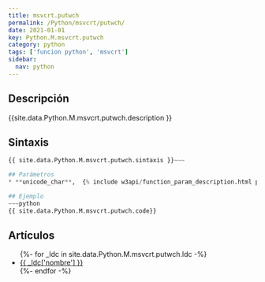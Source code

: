 ```yaml
---
title: msvcrt.putwch
permalink: /Python/msvcrt/putwch/
date: 2021-01-01
key: Python.M.msvcrt.putwch
category: python
tags: ['funcion python', 'msvcrt']
sidebar: 
  nav: python
---
```


## Descripción
{{site.data.Python.M.msvcrt.putwch.description }}

## Sintaxis
~~~python
{{ site.data.Python.M.msvcrt.putwch.sintaxis }}~~~

## Parámetros
* **unicode_char**,  {% include w3api/function_param_description.html propiedad=site.data.Python.M.msvcrt.putwch valor="unicode_char" %}

## Ejemplo
~~~python
{{ site.data.Python.M.msvcrt.putwch.code}}
~~~

## Artículos
<ul>
{%- for _ldc in site.data.Python.M.msvcrt.putwch.ldc -%}
   <li>
       <a href="{{_ldc['url'] }}">{{ _ldc['nombre'] }}</a>
   </li>
{%- endfor -%}
</ul>

